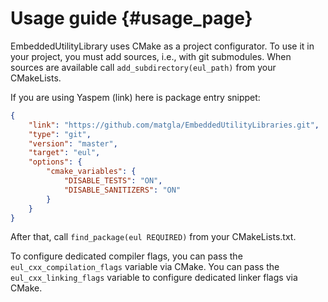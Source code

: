 Usage guide {#usage_page}
=========================


EmbeddedUtilityLibrary uses CMake as a project configurator. To use it in your project, you must add sources, i.e., with git submodules.
When sources are available call `add_subdirectory(eul_path)` from your CMakeLists. 

If you are using Yaspem (link) here is package entry snippet: 
```json 
{
    "link": "https://github.com/matgla/EmbeddedUtilityLibraries.git",
    "type": "git",
    "version": "master",
    "target": "eul",
    "options": {
        "cmake_variables": {
            "DISABLE_TESTS": "ON",
            "DISABLE_SANITIZERS": "ON"
        }
    }
}
```

After that, call `find_package(eul REQUIRED)` from your CMakeLists.txt.

To configure dedicated compiler flags, you can pass the `eul_cxx_compilation_flags` variable via CMake. 
You can pass the `eul_cxx_linking_flags` variable to configure dedicated linker flags via CMake.
